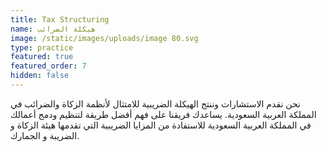 ```yaml
---
title: Tax Structuring
name: هيكلة الضرائب
image: /static/images/uploads/image 80.svg
type: practice
featured: true
featured_order: 7
hidden: false
---
```

نحن نقدم الاستشارات وننتج الهيكلة الضريبية للامتثال لأنظمة الزكاة والضرائب في المملكة العربية السعودية. يساعدك فريقنا على فهم أفضل طريقة لتنظيم ودمج أعمالك في المملكة العربية السعودية للاستفادة من المزايا الضريبية التي تقدمها هيئة الزكاة و الضريبة و الجمارك.
